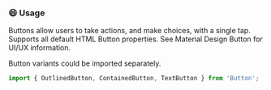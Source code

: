### :smile: Usage

Buttons allow users to take actions, and make choices, with a single tap. Supports all default HTML Button properties. See Material Design Button for UI/UX information.

Button variants could be imported separately.

```js
import { OutlinedButton, ContainedButton, TextButton } from 'Button';
```

<!-- PROPS -->
